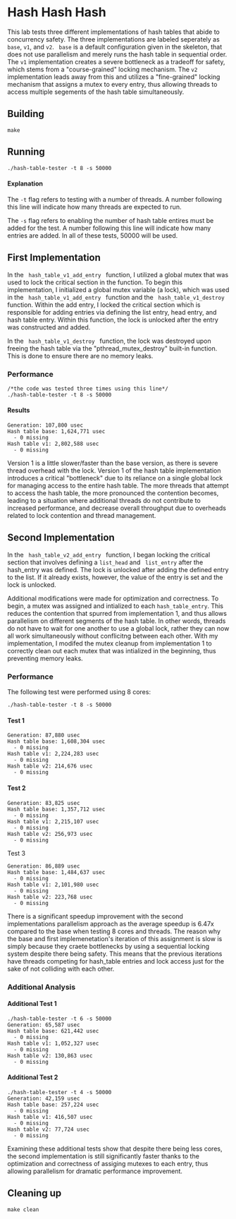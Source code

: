 # Hash Hash Hash
This lab tests three different implementations of hash tables that abide to concurrency safety. The three implementations are labeled seperately as <code>base</code>, <code>v1</code>, and <code>v2</code>. <code> base</code> is a default configuration given in the skeleton, that does not use parallelism and merely runs the hash table in sequential order. The <code>v1</code> implementation creates a severe bottleneck as a tradeoff for safety, which stems from a "course-grained" locking mechanism. The <code>v2</code> implementation leads away from this and utilizes a "fine-grained" locking mechanism that assigns a mutex to every entry, thus allowing threads to access multiple segements of the hash table simultaneously. 

## Building
```shell
make
```

## Running
```shell
./hash-table-tester -t 8 -s 50000
```

#### Explanation
The <code>-t</code> flag refers to testing with a number of threads. 
A number following this line will indicate how many threads are expected to run.

The <code>-s</code> flag refers to enabling the number of hash table entires must be added for the test.
A number following this line will indicate how many entries are added. In all of these tests, 50000 will be used. 

## First Implementation
In the <code> hash_table_v1_add_entry </code> function, I utilized a global mutex that was used to lock the critical section in the function. To begin this implementation, I initialized a global mutex variable (a lock), which was used in the <code> hash_table_v1_add_entry </code> function and the <code> hash_table_v1_destroy </code> function. Within the add entry, I locked the critical section which is responsible for adding entries via defining the list entry, head entry, and hash table entry. Within this function, the lock is unlocked after the entry was constructed and added. 

In the <code> hash_table_v1_destroy </code> function, the lock was destroyed upon freeing the hash table via the "pthread_mutex_destroy" built-in function. This is done to ensure there are no memory leaks.

### Performance
```shell
/*the code was tested three times using this line*/
./hash-table-tester -t 8 -s 50000
```
#### Results
```shell
Generation: 107,800 usec
Hash table base: 1,624,771 usec
  - 0 missing
Hash table v1: 2,802,588 usec
  - 0 missing
```

Version 1 is a little slower/faster than the base version, as there is severe thread overhead with the lock. Version 1 of the hash table implementation introduces a critical "bottleneck" due to its reliance on a single global lock for managing access to the entire hash table. The more threads that attempt to access the hash table, the more pronounced the contention becomes, leading to a situation where additional threads do not contribute to increased performance, and decrease overall throughput due to overheads related to lock contention and thread management. 

## Second Implementation
In the <code> hash_table_v2_add_entry </code> function, I began locking the critical section that involves defining a <code>list_head</code> and <code> list_entry</code> after the hash_entry was defined. The lock is unlocked after adding the defined entry to the list. If it already exists, however, the value of the entry is set and the lock is unlocked. 

Additional modifications were made for optimization and correctness. To begin, a mutex was assigned and intialized to each <code>hash_table_entry</code>. This reduces the contention that spurred from implementation 1, and thus allows parallelism on different segments of the hash table. In other words, threads do not have to wait for one another to use a global lock, rather they can now all work simultaneously without conflicitng between each other. With my implementation, I modifed the mutex cleanup from implementation 1 to correctly clean out each mutex that was intialized in the beginning, thus preventing memory leaks. 

### Performance

The following test were performed using 8 cores:
```
./hash-table-tester -t 8 -s 50000
```
#### Test 1
```shell
Generation: 87,880 usec
Hash table base: 1,608,304 usec
  - 0 missing
Hash table v1: 2,224,283 usec
  - 0 missing
Hash table v2: 214,676 usec
  - 0 missing
```

#### Test 2
```shell
Generation: 83,825 usec
Hash table base: 1,357,712 usec
  - 0 missing
Hash table v1: 2,215,107 usec
  - 0 missing
Hash table v2: 256,973 usec
  - 0 missing
```

Test 3
```shell
Generation: 86,889 usec
Hash table base: 1,484,637 usec
  - 0 missing
Hash table v1: 2,101,980 usec
  - 0 missing
Hash table v2: 223,768 usec
  - 0 missing
```

There is a significant speedup improvement with the second implementations parallelism approach as the average speedup is 6.47x compared to the base when testing 8 cores and threads. The reason why the base and first implemenetation's iteration of this assignment is slow is simply because they craete bottlenecks by using a sequential locking system despite there being safety. This means that the previous iterations have threads competing for hash_table entries and lock access just for the sake of not colliding with each other. 

### Additional Analysis
#### Additional Test 1
```shell
./hash-table-tester -t 6 -s 50000
Generation: 65,587 usec
Hash table base: 621,442 usec
  - 0 missing
Hash table v1: 1,052,327 usec
  - 0 missing
Hash table v2: 130,863 usec
  - 0 missing
```
#### Additional Test 2
```shell
./hash-table-tester -t 4 -s 50000
Generation: 42,159 usec
Hash table base: 257,224 usec
  - 0 missing
Hash table v1: 416,507 usec
  - 0 missing
Hash table v2: 77,724 usec
  - 0 missing
```
Examining these additional tests show that despite there being less cores, the second implementation is still significantly faster thanks to the optimization and correctness of assiging mutexes to each entry, thus allowing parallelism for dramatic performance improvement. 

## Cleaning up
```shell
make clean
```
